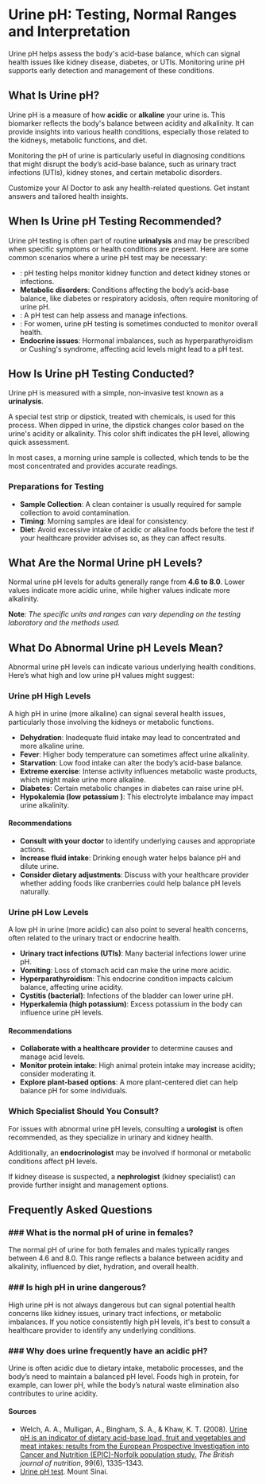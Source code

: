 # Urine pH: Testing, Normal Ranges and Interpretation

Urine pH helps assess the body's acid-base balance, which can signal health issues like kidney disease, diabetes, or UTIs. Monitoring urine pH supports early detection and management of these conditions.

## What Is Urine pH?

Urine pH is a measure of how **acidic** or **alkaline** your urine is. This biomarker reflects the body's balance between acidity and alkalinity. It can provide insights into various health conditions, especially those related to the kidneys, metabolic functions, and diet.

Monitoring the pH of urine is particularly useful in diagnosing conditions that might disrupt the body’s acid-base balance, such as urinary tract infections (UTIs), kidney stones, and certain metabolic disorders.

Customize your AI Doctor to ask any health-related questions. Get instant answers and tailored health insights.

## When Is Urine pH Testing Recommended?

Urine pH testing is often part of routine **urinalysis** and may be prescribed when specific symptoms or health conditions are present. Here are some common scenarios where a urine pH test may be necessary:

- : pH testing helps monitor kidney function and detect kidney stones or infections.
- **Metabolic disorders**: Conditions affecting the body’s acid-base balance, like diabetes or respiratory acidosis, often require monitoring of urine pH.
- : A pH test can help assess and manage infections.
- : For women, urine pH testing is sometimes conducted to monitor overall health.
- **Endocrine issues**: Hormonal imbalances, such as hyperparathyroidism or Cushing's syndrome, affecting acid levels might lead to a pH test.

## How Is Urine pH Testing Conducted?

Urine pH is measured with a simple, non-invasive test known as a **urinalysis**.

A special test strip or dipstick, treated with chemicals, is used for this process. When dipped in urine, the dipstick changes color based on the urine's acidity or alkalinity. This color shift indicates the pH level, allowing quick assessment.

In most cases, a morning urine sample is collected, which tends to be the most concentrated and provides accurate readings.

### Preparations for Testing

- **Sample Collection**: A clean container is usually required for sample collection to avoid contamination.
- **Timing**: Morning samples are ideal for consistency.
- **Diet**: Avoid excessive intake of acidic or alkaline foods before the test if your healthcare provider advises so, as they can affect results.

## What Are the Normal Urine pH Levels?

Normal urine pH levels for adults generally range from **4.6 to 8.0**. Lower values indicate more acidic urine, while higher values indicate more alkalinity.

**Note**: _The specific units and ranges can vary depending on the testing laboratory and the methods used._

## What Do Abnormal Urine pH Levels Mean?

Abnormal urine pH levels can indicate various underlying health conditions. Here’s what high and low urine pH values might suggest:

### Urine pH High Levels

A high pH in urine (more alkaline) can signal several health issues, particularly those involving the kidneys or metabolic functions.

- **Dehydration**: Inadequate fluid intake may lead to concentrated and more alkaline urine.
- **Fever**: Higher body temperature can sometimes affect urine alkalinity.
- **Starvation**: Low food intake can alter the body’s acid-base balance.
- **Extreme exercise**: Intense activity influences metabolic waste products, which might make urine more alkaline.
- **Diabetes**: Certain metabolic changes in diabetes can raise urine pH.
- **Hypokalemia (low** **potassium** **)**: This electrolyte imbalance may impact urine alkalinity.

#### Recommendations

- **Consult with your doctor** to identify underlying causes and appropriate actions.
- **Increase fluid intake**: Drinking enough water helps balance pH and dilute urine.
- **Consider dietary adjustments**: Discuss with your healthcare provider whether adding foods like cranberries could help balance pH levels naturally.

### Urine pH Low Levels

A low pH in urine (more acidic) can also point to several health concerns, often related to the urinary tract or endocrine health.

- **Urinary tract infections (UTIs)**: Many bacterial infections lower urine pH.
- **Vomiting**: Loss of stomach acid can make the urine more acidic.
- **Hyperparathyroidism**: This endocrine condition impacts calcium balance, affecting urine acidity.
- **Cystitis (bacterial)**: Infections of the bladder can lower urine pH.
- **Hyperkalemia (high potassium)**: Excess potassium in the body can influence urine pH levels.

#### Recommendations

- **Collaborate with a healthcare provider** to determine causes and manage acid levels.
- **Monitor protein intake**: High animal protein intake may increase acidity; consider moderating it.
- **Explore plant-based options**: A more plant-centered diet can help balance pH for some individuals.

### Which Specialist Should You Consult?

For issues with abnormal urine pH levels, consulting a **urologist** is often recommended, as they specialize in urinary and kidney health.

Additionally, an **endocrinologist** may be involved if hormonal or metabolic conditions affect pH levels.

If kidney disease is suspected, a **nephrologist** (kidney specialist) can provide further insight and management options.

## Frequently Asked Questions

### \#\#\# What is the normal pH of urine in females?

The normal pH of urine for both females and males typically ranges between 4.6 and 8.0. This range reflects a balance between acidity and alkalinity, influenced by diet, hydration, and overall health.

### \#\#\# Is high pH in urine dangerous?

High urine pH is not always dangerous but can signal potential health concerns like kidney issues, urinary tract infections, or metabolic imbalances. If you notice consistently high pH levels, it's best to consult a healthcare provider to identify any underlying conditions.

### \#\#\# Why does urine frequently have an acidic pH?

Urine is often acidic due to dietary intake, metabolic processes, and the body’s need to maintain a balanced pH level. Foods high in protein, for example, can lower pH, while the body’s natural waste elimination also contributes to urine acidity.

 #### Sources

- Welch, A. A., Mulligan, A., Bingham, S. A., & Khaw, K. T. (2008). [Urine pH is an indicator of dietary acid-base load, fruit and vegetables and meat intakes: results from the European Prospective Investigation into Cancer and Nutrition (EPIC)-Norfolk population study.](https://pubmed.ncbi.nlm.nih.gov/18042305/) _The British journal of nutrition_, 99(6), 1335–1343.
- [Urine pH test](https://www.mountsinai.org/health-library/tests/urine-ph-test). Mount Sinai.